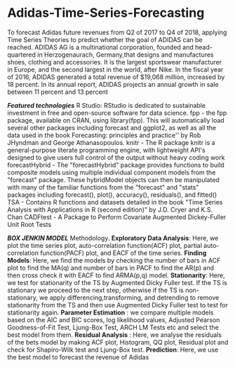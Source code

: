 # Adidas-Time-Series-Forecasting
To forecast Adidas future revenues from Q2 of 2017 to Q4 of 2018, applying Time Series Theories to predict whether the goal of ADIDAS can be reached.
ADIDAS AG is a multinational corporation, founded and head-quartered in Herzogenaurach, Germany,that designs and manufactures shoes, clothing and accessories. It is the largest sportswear manufacturer in Europe, and the second largest in the world, after Nike. 
In the fiscal year of 2016, ADIDAS generated a total revenue of $19,068 million, increased by 18 percent. In its annual report, ADIDAS projects an annual growth in sale between 11 percent and 13 percent


***Featured technologies***
R Studio: RStudio is dedicated to sustainable investment in free and open-source software for data science.
fpp - the fpp package, available on CRAN, using library(fpp). This will automatically load several other packages including forecast and ggplot2, as well as all the data used in the book Forecasting: principles and practice'' by Rob JHyndman and George Athanasopoulos.
knitr - The R package knitr is a general-purpose literate programming engine, with lightweight API's designed to give users full control of the output without heavy coding work 
forecastHybrid - The "forecastHybrid" package provides functions to build composite models using multiple individual component models from the "forecast" package. These hybridModel objects can then be manipulated with many of the familiar functions from the "forecast" and "stats" packages including forecast(), plot(), accuracy(), residuals(), and fitted()
TSA - Contains R functions and datasets detailed in the book "Time Series Analysis with Applications in R (second edition)" by J.D. Cryer and K.S. Chan
CADFtest - A Package to Perform Covariate Augmented Dickey-Fuller Unit Root Tests

***BOX JENKIN MODEL***
Methodology.
**Exploratory Data Analysis**: Here, we plot the time series plot, auto-correlation function(ACF) plot, partial auto-correlation function(PACF) plot, and EACF of the time series. 
**Finding Models**: Here, we find the models by checking the number of bars in ACF plot to find the MA(q) and number of bars in PACF to find the AR(p) and then cross check it with EACF to find ARMA(p,q) model.
**Stationarity**: Here, we test for stationarity of the TS by Augmented Dicky Fuller test. If the TS is stationary we proceed to the next step, otherwise if the TS is non-stationary, we apply differencing,transforming, and detrending to remove stationarity from the TS and then use Augmented Dicky Fuller test to test for stationarity again.
**Parameter Estimation** : we compare multiple models based on the AIC and BIC scores, log likelihood values, Adjusted Pearson Goodness-of-Fit Test, Ljung-Box Test, ARCH LM Tests etc and select the best model from them.
**Residual Analysis** : Here, we analyse the residuals of the bets model by making ACF plot, Histogram, QQ plot, Residual plot and check for Shapiro-Wilk test and Ljung-Box test.
**Prediction**: Here, we use the best model to forecast the revenue of Adidas
